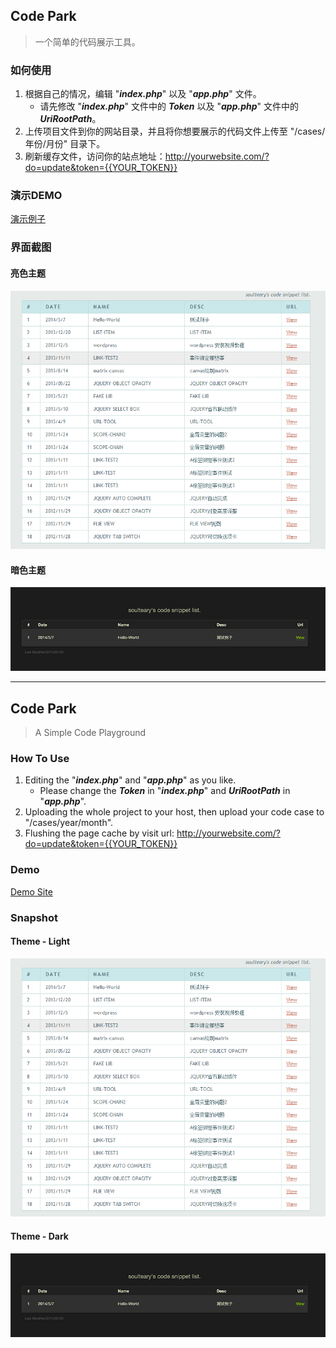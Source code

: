 ## Code Park ##

> 一个简单的代码展示工具。

### 如何使用 ###

 1. 根据自己的情况，编辑 "***index.php***" 以及 "***app.php***" 文件。
    - 请先修改 "***index.php***" 文件中的 ***Token*** 以及 "***app.php***" 文件中的 ***UriRootPath***。
 2. 上传项目文件到你的网站目录，并且将你想要展示的代码文件上传至 "/cases/年份/月份" 目录下。
 3. 刷新缓存文件，访问你的站点地址：http://yourwebsite.com/?do=update&token={{YOUR_TOKEN}}

### 演示DEMO ###

[演示例子](http://demo.soulteary.com)

### 界面截图 ###

#### 亮色主题

![例子截图](./snapshot/snapshot.png)

#### 暗色主题

![例子截图 暗色皮肤](./snapshot/snapshot-dark.jpg)

---

## Code Park ##

> A Simple Code Playground

### How To Use ###

 1. Editing the "***index.php***" and "***app.php***" as you like.
    - Please change the ***Token*** in "***index.php***" and ***UriRootPath*** in "***app.php***".
 2. Uploading the whole project to your host, then upload your code case to "/cases/year/month".
 3. Flushing the page cache by visit url: http://yourwebsite.com/?do=update&token={{YOUR_TOKEN}}

### Demo ###

[Demo Site](http://demo.soulteary.com)

### Snapshot ###

#### Theme - Light

![Demo Picture](./snapshot/snapshot.png)

#### Theme - Dark

![Demo Picture - Dark Skin](./snapshot/snapshot-dark.jpg)